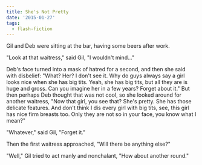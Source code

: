 ```yaml
---
title: She's Not Pretty
date: '2015-01-27'
tags:
  - flash-fiction
---
```


Gil and Deb were sitting at the bar, having some beers after work.

<!-- truncate -->

"Look at that waitress," said Gil, "I wouldn't mind..."

Deb's face turned into a mask of hatred for a second, and then she said with
disbelief: "What? Her? I don't see it. Why do guys always say a girl looks nice
when she has big tits. Yeah, she has big tits, but all they are is huge and
gross. Can you imagine her in a few years? Forget about it." But then perhaps
Deb thought that was not cool, so she looked around for another waitress, "Now
that girl, you see that? She's pretty. She has those delicate features. And
don't think I dis every girl with big tits, see, this girl has nice firm breasts
too. Only they are not so in your face, you know what I mean?"

"Whatever," said Gil, "Forget it."

Then the first waitress approached, "Will there be anything else?"

"Well," Gil tried to act manly and nonchalant, "How about another round."
